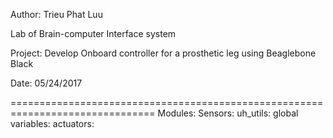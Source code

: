  Author: Trieu Phat Luu
 
 Lab of Brain-computer Interface system
 
 Project: Develop Onboard controller for a prosthetic leg using Beaglebone Black
 
 Date: 05/24/2017
 
===============================================================================
Modules:
    Sensors: 
    uh_utils:
    global variables:
    actuators:
